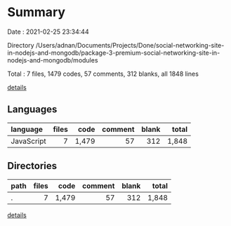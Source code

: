 # Summary

Date : 2021-02-25 23:34:44

Directory /Users/adnan/Documents/Projects/Done/social-networking-site-in-nodejs-and-mongodb/package-3-premium-social-networking-site-in-nodejs-and-mongodb/modules

Total : 7 files,  1479 codes, 57 comments, 312 blanks, all 1848 lines

[details](details.md)

## Languages
| language | files | code | comment | blank | total |
| :--- | ---: | ---: | ---: | ---: | ---: |
| JavaScript | 7 | 1,479 | 57 | 312 | 1,848 |

## Directories
| path | files | code | comment | blank | total |
| :--- | ---: | ---: | ---: | ---: | ---: |
| . | 7 | 1,479 | 57 | 312 | 1,848 |

[details](details.md)